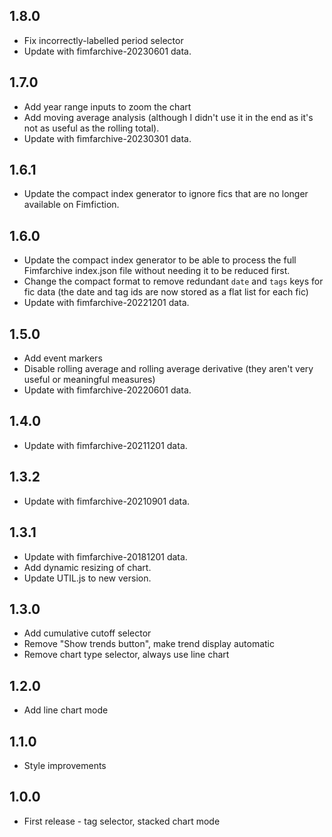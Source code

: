 ## 1.8.0
* Fix incorrectly-labelled period selector
* Update with fimfarchive-20230601 data.

## 1.7.0
* Add year range inputs to zoom the chart
* Add moving average analysis (although I didn't use it in the end as it's not as useful as the rolling total).
* Update with fimfarchive-20230301 data.

## 1.6.1
* Update the compact index generator to ignore fics that are no longer available on Fimfiction.

## 1.6.0
* Update the compact index generator to be able to process the full Fimfarchive index.json file without needing it to be reduced first.
* Change the compact format to remove redundant `date` and `tags` keys for fic data (the date and tag ids are now stored as a flat list for each fic)
* Update with fimfarchive-20221201 data.

## 1.5.0
* Add event markers
* Disable rolling average and rolling average derivative (they aren't very useful or meaningful measures)
* Update with fimfarchive-20220601 data.

## 1.4.0
* Update with fimfarchive-20211201 data.

## 1.3.2
* Update with fimfarchive-20210901 data.

## 1.3.1
* Update with fimfarchive-20181201 data.
* Add dynamic resizing of chart.
* Update UTIL.js to new version.

## 1.3.0
* Add cumulative cutoff selector
* Remove "Show trends button", make trend display automatic
* Remove chart type selector, always use line chart

## 1.2.0
* Add line chart mode

## 1.1.0
* Style improvements

## 1.0.0
* First release - tag selector, stacked chart mode
